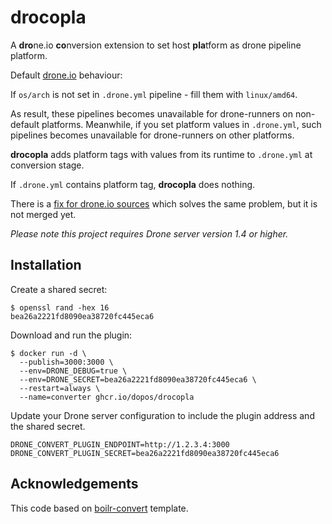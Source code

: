 # drocopla

A **dro**ne.io **co**nversion extension to set host **pla**tform as drone pipeline platform. 

Default [drone.io](https://drone.io) behaviour:

If `os/arch` is not set in `.drone.yml` pipeline - fill them with `linux/amd64`.

As result, these pipelines becomes unavailable for drone-runners on non-default platforms.
Meanwhile, if you set platform values in `.drone.yml`, such pipelines becomes unavailable for drone-runners on other platforms.

**drocopla** adds platform tags with values from its runtime to `.drone.yml` at conversion stage.

If `.drone.yml` contains platform tag, **drocopla** does nothing.

There is a [fix for drone.io sources](https://github.com/LeKovr/drone/commit/886f18f8ad368e4b7c8882d70f709f9535bd277f) which solves the same problem, but it is not merged yet.

_Please note this project requires Drone server version 1.4 or higher._

## Installation

Create a shared secret:

```console
$ openssl rand -hex 16
bea26a2221fd8090ea38720fc445eca6
```

Download and run the plugin:

```console
$ docker run -d \
  --publish=3000:3000 \
  --env=DRONE_DEBUG=true \
  --env=DRONE_SECRET=bea26a2221fd8090ea38720fc445eca6 \
  --restart=always \
  --name=converter ghcr.io/dopos/drocopla
```

Update your Drone server configuration to include the plugin address and the shared secret.

```text
DRONE_CONVERT_PLUGIN_ENDPOINT=http://1.2.3.4:3000
DRONE_CONVERT_PLUGIN_SECRET=bea26a2221fd8090ea38720fc445eca6
```

## Acknowledgements

This code based on [boilr-convert](https://github.com/drone/boilr-convert) template.
